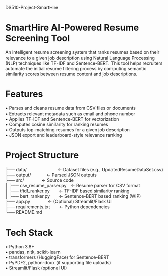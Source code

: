 DS510-Project-SmartHire
# SmartHire AI-Powered Resume Screening Tool

An intelligent resume screening system that ranks resumes based on their relevance to a given job description using Natural Language Processing (NLP) techniques like TF-IDF and Sentence-BERT. This tool helps recruiters automate the initial resume filtering process by computing semantic similarity scores between resume content and job descriptions.

# Features
 •	Parses and cleans resume data from CSV files or documents\
 •	Extracts relevant metadata such as email and phone number\
 •	Applies TF-IDF and Sentence-BERT for vectorization\
 •	Computes cosine similarity for ranking resumes\
 •	Outputs top-matching resumes for a given job description\
 •	JSON export and leaderboard-style relevance ranking

# Project Structure

├── data/&emsp;&emsp;&emsp;&emsp;&emsp;&emsp;&emsp;← Dataset files (e.g., UpdatedResumeDataSet.csv)\
├── output/&emsp;&emsp;&emsp;&ensp;← Parsed JSON outputs\
├── src/&emsp;&emsp;&emsp;&emsp;← Source code\
│   ├── csv_resume_parser.py&emsp;← Resume parser for CSV format\
│   ├── tfidf_ranker.py&emsp;&emsp;← TF-IDF based similarity ranking\
│   ├── bert_ranker.py&emsp;&emsp;← Sentence-BERT based ranking (WIP)\
├── app.py&emsp;&emsp;&emsp;&emsp;← (Optional) Streamlit/Flask UI\
├── requirements.txt&emsp;&emsp;← Python dependencies\
└── README.md

# Tech Stack
 •	Python 3.8+\
 •	pandas, nltk, scikit-learn\
 •	transformers (HuggingFace) for Sentence-BERT\
 •	PyPDF2, python-docx (if supporting file uploads)\
 •	Streamlit/Flask (optional UI)

